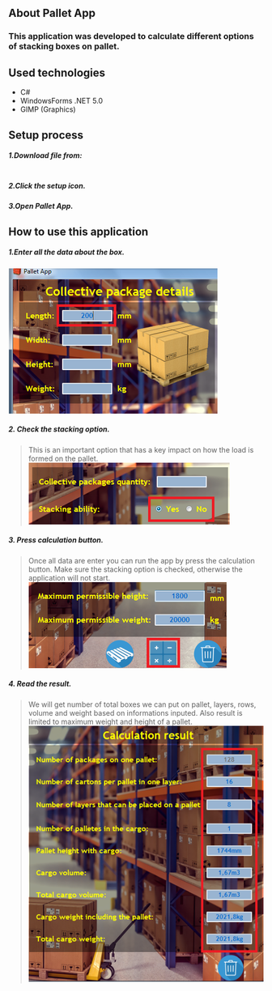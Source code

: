 ## About Pallet App
### This application was developed to calculate different options of stacking boxes on pallet.

## Used technologies
* C#
* WindowsForms .NET 5.0
* GIMP (Graphics)

## Setup process
##### 1.Download file from:
```
```
##### 2.Click the setup icon.

##### 3.Open Pallet App.

## How to use this application
##### 1.Enter all the data about the box.
![](images/demo1.png)

##### 2. Check the stacking option. 
> This is an important option that has a key impact on how the load is formed on the pallet.
![](images/demo2.png)

##### 3. Press calculation button.
> Once all data are enter you can run the app by press the calculation button. Make sure the stacking option is checked, otherwise the application will not start.
![](images/demo3.png)

##### 4. Read the result.
> We will get number of total boxes we can put on pallet, layers, rows, volume and weight based on informations inputed. Also result is limited to maximum weight and height of a pallet.
![](images/demo4.png)
